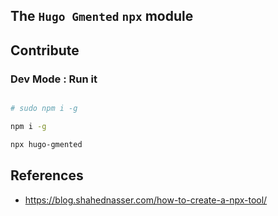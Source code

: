 ## The `Hugo Gmented` `npx` module

## Contribute

### Dev Mode : Run it


```bash

# sudo npm i -g

npm i -g

npx hugo-gmented

```

## References

* https://blog.shahednasser.com/how-to-create-a-npx-tool/
